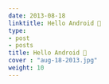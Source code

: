 ```yaml
---
date: 2013-08-18
linktitle: Hello Android 📲
type:
- post
- posts
title: Hello Android 📲
cover : "aug-18-2013.jpg"
weight: 10
---
```



